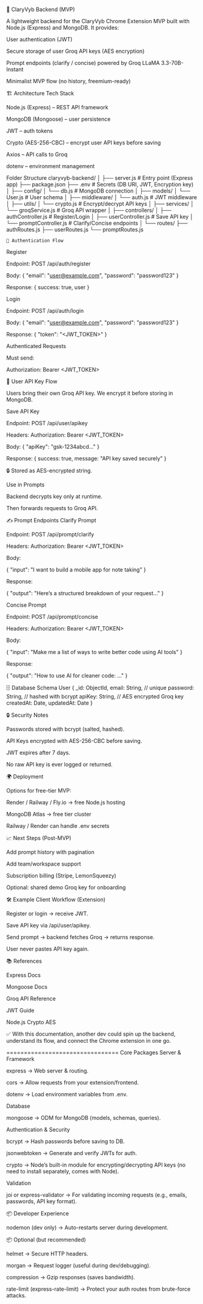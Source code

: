 📖 ClaryVyb Backend (MVP)

A lightweight backend for the ClaryVyb Chrome Extension MVP built with Node.js (Express) and MongoDB.
It provides:

User authentication (JWT)

Secure storage of user Groq API keys (AES encryption)

Prompt endpoints (clarify / concise) powered by Groq LLaMA 3.3-70B-Instant

Minimalist MVP flow (no history, freemium-ready)

🏗️ Architecture
Tech Stack

Node.js (Express) – REST API framework

MongoDB (Mongoose) – user persistence

JWT – auth tokens

Crypto (AES-256-CBC) – encrypt user API keys before saving

Axios – API calls to Groq

dotenv – environment management

Folder Structure
claryvyb-backend/
│
├── server.js               # Entry point (Express app)
├── package.json
├── .env                    # Secrets (DB URI, JWT, Encryption key)
│
├── config/
│   └── db.js               # MongoDB connection
│
├── models/
│   └── User.js             # User schema
│
├── middleware/
│   └── auth.js             # JWT middleware
│
├── utils/
│   └── crypto.js           # Encrypt/decrypt API keys
│
├── services/
│   └── groqService.js      # Groq API wrapper
│
├── controllers/
│   ├── authController.js   # Register/Login
│   ├── userController.js   # Save API key
│   └── promptController.js # Clarify/Concise endpoints
│
└── routes/
    ├── authRoutes.js
    ├── userRoutes.js
    └── promptRoutes.js


    🔐 Authentication Flow

Register

Endpoint: POST /api/auth/register

Body: { "email": "user@example.com", "password": "password123" }

Response: { success: true, user }

Login

Endpoint: POST /api/auth/login

Body: { "email": "user@example.com", "password": "password123" }

Response: { "token": "<JWT_TOKEN>" }

Authenticated Requests

Must send:

Authorization: Bearer <JWT_TOKEN>

🔑 User API Key Flow

Users bring their own Groq API key.
We encrypt it before storing in MongoDB.

Save API Key

Endpoint: POST /api/user/apikey

Headers: Authorization: Bearer <JWT_TOKEN>

Body: { "apiKey": "gsk-1234abcd..." }

Response: { success: true, message: "API key saved securely" }

🔒 Stored as AES-encrypted string.

Use in Prompts

Backend decrypts key only at runtime.

Then forwards requests to Groq API.

✍️ Prompt Endpoints
Clarify Prompt

Endpoint: POST /api/prompt/clarify

Headers: Authorization: Bearer <JWT_TOKEN>

Body:

{ "input": "I want to build a mobile app for note taking" }


Response:

{
  "output": "Here’s a structured breakdown of your request..."
}

Concise Prompt

Endpoint: POST /api/prompt/concise

Headers: Authorization: Bearer <JWT_TOKEN>

Body:

{ "input": "Make me a list of ways to write better code using AI tools" }


Response:

{
  "output": "How to use AI for cleaner code: ..."
}

🗄️ Database Schema
User
{
  _id: ObjectId,
  email: String,   // unique
  password: String, // hashed with bcrypt
  apiKey: String,   // AES encrypted Groq key
  createdAt: Date,
  updatedAt: Date
}

🔒 Security Notes

Passwords stored with bcrypt (salted, hashed).

API Keys encrypted with AES-256-CBC before saving.

JWT expires after 7 days.

No raw API key is ever logged or returned.

🌍 Deployment

Options for free-tier MVP:

Render / Railway / Fly.io → free Node.js hosting

MongoDB Atlas → free tier cluster

Railway / Render can handle .env secrets

📈 Next Steps (Post-MVP)

Add prompt history with pagination

Add team/workspace support

Subscription billing (Stripe, LemonSqueezy)

Optional: shared demo Groq key for onboarding

🛠️ Example Client Workflow (Extension)

Register or login → receive JWT.

Save API key via /api/user/apikey.

Send prompt → backend fetches Groq → returns response.

User never pastes API key again.

📚 References

Express Docs

Mongoose Docs

Groq API Reference

JWT Guide

Node.js Crypto AES

✅ With this documentation, another dev could spin up the backend, understand its flow, and connect the Chrome extension in one go.


================================
Core Packages
Server & Framework

express → Web server & routing.

cors → Allow requests from your extension/frontend.

dotenv → Load environment variables from .env.

Database

mongoose → ODM for MongoDB (models, schemas, queries).

Authentication & Security

bcrypt → Hash passwords before saving to DB.

jsonwebtoken → Generate and verify JWTs for auth.

crypto → Node’s built-in module for encrypting/decrypting API keys (no need to install separately, comes with Node).

Validation

joi or express-validator → For validating incoming requests (e.g., emails, passwords, API key format).

📦 Developer Experience

nodemon (dev only) → Auto-restarts server during development.

📦 Optional (but recommended)

helmet → Secure HTTP headers.

morgan → Request logger (useful during dev/debugging).

compression → Gzip responses (saves bandwidth).

rate-limit (express-rate-limit) → Protect your auth routes from brute-force attacks.

